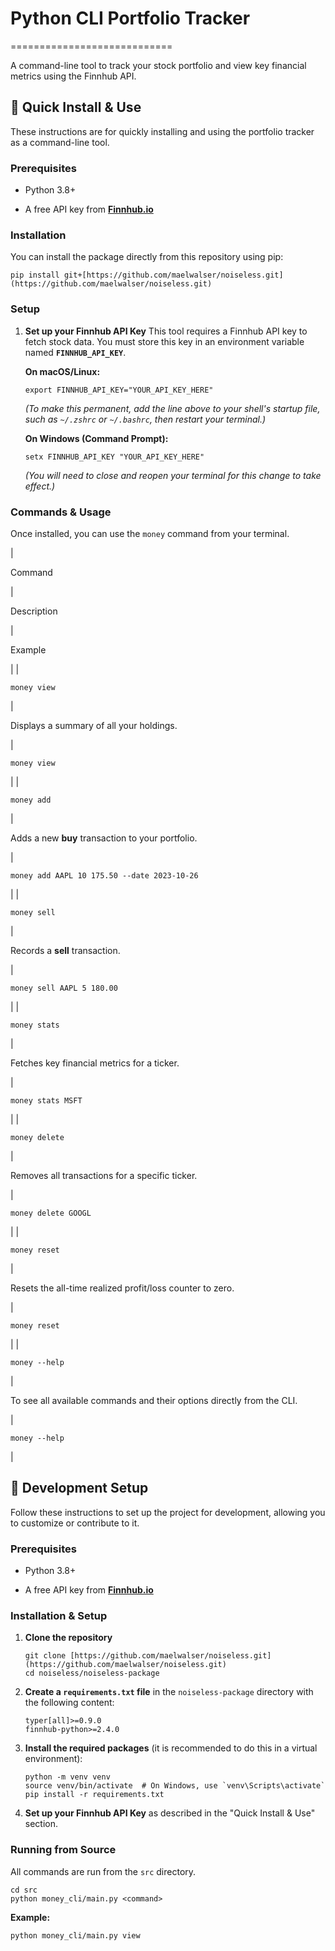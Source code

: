 # Python CLI Portfolio Tracker
============================

A command-line tool to track your stock portfolio and view key financial metrics using the Finnhub API.

🚀 Quick Install & Use
----------------------

These instructions are for quickly installing and using the portfolio tracker as a command-line tool.

### Prerequisites

-   Python 3.8+

-   A free API key from [**Finnhub.io**](https://finnhub.io "null")

### Installation

You can install the package directly from this repository using pip:

```
pip install git+[https://github.com/maelwalser/noiseless.git](https://github.com/maelwalser/noiseless.git)

```

### Setup

1.  **Set up your Finnhub API Key** This tool requires a Finnhub API key to fetch stock data. You must store this key in an environment variable named **`FINNHUB_API_KEY`**.

    **On macOS/Linux:**

    ```
    export FINNHUB_API_KEY="YOUR_API_KEY_HERE"

    ```

    *(To make this permanent, add the line above to your shell's startup file, such as `~/.zshrc` or `~/.bashrc`, then restart your terminal.)*

    **On Windows (Command Prompt):**

    ```
    setx FINNHUB_API_KEY "YOUR_API_KEY_HERE"

    ```

    *(You will need to close and reopen your terminal for this change to take effect.)*

### Commands & Usage

Once installed, you can use the `money` command from your terminal.

|

Command

 |

Description

 |

Example

 |
|

`money view`

 |

Displays a summary of all your holdings.

 |

`money view`

 |
|

`money add`

 |

Adds a new **buy** transaction to your portfolio.

 |

`money add AAPL 10 175.50 --date 2023-10-26`

 |
|

`money sell`

 |

Records a **sell** transaction.

 |

`money sell AAPL 5 180.00`

 |
|

`money stats`

 |

Fetches key financial metrics for a ticker.

 |

`money stats MSFT`

 |
|

`money delete`

 |

Removes all transactions for a specific ticker.

 |

`money delete GOOGL`

 |
|

`money reset`

 |

Resets the all-time realized profit/loss counter to zero.

 |

`money reset`

 |
|

`money --help`

 |

To see all available commands and their options directly from the CLI.

 |

`money --help`

 |

🔧 Development Setup
--------------------

Follow these instructions to set up the project for development, allowing you to customize or contribute to it.

### Prerequisites

-   Python 3.8+

-   A free API key from [**Finnhub.io**](https://finnhub.io "null")

### Installation & Setup

1.  **Clone the repository**

    ```
    git clone [https://github.com/maelwalser/noiseless.git](https://github.com/maelwalser/noiseless.git)
    cd noiseless/noiseless-package

    ```

2.  **Create a `requirements.txt` file** in the `noiseless-package` directory with the following content:

    ```
    typer[all]>=0.9.0
    finnhub-python>=2.4.0

    ```

3.  **Install the required packages** (it is recommended to do this in a virtual environment):

    ```
    python -m venv venv
    source venv/bin/activate  # On Windows, use `venv\Scripts\activate`
    pip install -r requirements.txt

    ```

4.  **Set up your Finnhub API Key** as described in the "Quick Install & Use" section.

### Running from Source

All commands are run from the `src` directory.

```
cd src
python money_cli/main.py <command>

```

**Example:**

```
python money_cli/main.py view

```

